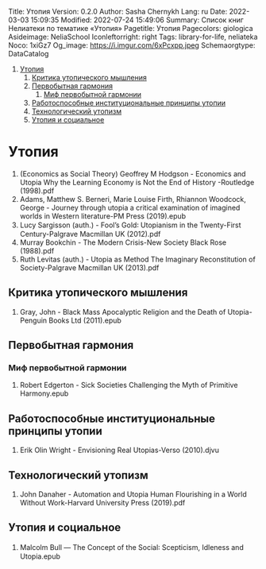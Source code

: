 Title: Утопия
Version: 0.2.0
Author: Sasha Chernykh
Lang: ru
Date: 2022-03-03 15:09:35
Modified: 2022-07-24 15:49:06
Summary: Список книг Нелиатеки по тематике «Утопия»
Pagetitle: Утопия
Pagecolors: giologica
Asideimage: NeliaSchool
Iconleftorright: right
Tags: library-for-life, neliateka
Noco: 1xiGz7
Og_image: https://i.imgur.com/6xPcxpp.jpeg
Schemaorgtype: DataCatalog

<!-- MarkdownTOC -->

1. [Утопия](#Утопия)
	1. [Критика утопического мышления](#Критика-утопического-мышления)
	1. [Первобытная гармония](#Первобытная-гармония)
		1. [Миф первобытной гармонии](#Миф-первобытной-гармонии)
	1. [Работоспособные институциональные принципы утопии](#Работоспособные-институциональные-принципы-утопии)
	1. [Технологический утопизм](#Технологический-утопизм)
	1. [Утопия и социальное](#Утопия-и-социальное)

<!-- /MarkdownTOC -->

<a id="Утопия"></a>
# Утопия

1. (Economics as Social Theory) Geoffrey M Hodgson - Economics and Utopia Why the Learning Economy is Not the End of History -Routledge (1998).pdf
1. Adams, Matthew S. Berneri, Marie Louise Firth, Rhiannon Woodcock, George - Journey through utopia a critical examination of imagined worlds in Western literature-PM Press (2019).epub
1. Lucy Sargisson (auth.) - Fool’s Gold꞉ Utopianism in the Twenty-First Century-Palgrave Macmillan UK (2012).pdf
1. Murray Bookchin - The Modern Crisis-New Society Black Rose (1988).pdf
1. Ruth Levitas (auth.) - Utopia as Method The Imaginary Reconstitution of Society-Palgrave Macmillan UK (2013).pdf

<a id="Критика-утопического-мышления"></a>
## Критика утопического мышления

1. Gray, John - Black Mass Apocalyptic Religion and the Death of Utopia-Penguin Books Ltd (2011).epub

<a id="Первобытная-гармония"></a>
## Первобытная гармония

<a id="Миф-первобытной-гармонии"></a>
### Миф первобытной гармонии

1. Robert Edgerton - Sick Societies Challenging the Myth of Primitive Harmony.epub

<a id="Работоспособные-институциональные-принципы-утопии"></a>
## Работоспособные институциональные принципы утопии

1. Erik Olin Wright - Envisioning Real Utopias-Verso (2010).djvu

<a id="Технологический-утопизм"></a>
## Технологический утопизм

1. John Danaher - Automation and Utopia Human Flourishing in a World Without Work-Harvard University Press (2019).pdf

<a id="Утопия-и-социальное"></a>
## Утопия и социальное

1. Malcolm Bull — The Concept of the Social꞉ Scepticism, Idleness and Utopia.epub
